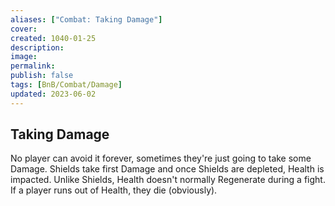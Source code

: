```yaml
---
aliases: ["Combat: Taking Damage"]
cover: 
created: 1040-01-25
description: 
image: 
permalink: 
publish: false
tags: [BnB/Combat/Damage]
updated: 2023-06-02
---
```


## Taking Damage

No player can avoid it forever, sometimes they're just going to take some Damage. Shields take first Damage and once Shields are depleted, Health is impacted. Unlike Shields, Health doesn't normally Regenerate during a fight. If a player runs out of Health, they die (obviously).
